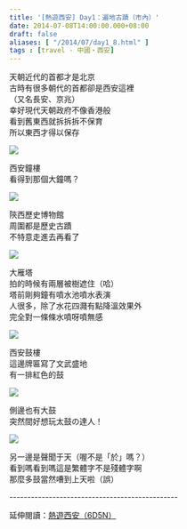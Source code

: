 ```yaml
---
title: '[熱遊西安] Day1：遍地古蹟（市內）'
date: 2014-07-08T14:00:00.000+08:00
draft: false
aliases: [ "/2014/07/day1_8.html" ]
tags : [travel - 中國・西安]
---
```


天朝近代的首都才是北京  
古時有很多朝代的首都卻是西安這裡  
（又名長安、京兆）  
幸好現代天朝政府不像香港般  
看到舊東西就拆拆拆不保育  
所以東西才得以保存  

![](/images/xian1b1.jpg)

西安鐘樓  
看得到那個大鐘嗎？  

![](/images/xian1b2.jpg)

陝西歷史博物館  
周圍都是歷史古蹟  
不特意走進去再看了  

![](/images/xian1b3.jpg)

大雁塔  
拍的時候有兩層被樹遮住（哈）  
塔前剛夠鐘有噴水池噴水表演  
人很多，除了水花四濺有點降溫效果外  
完全對一條條水噴呀噴無感  

![](/images/xian1b4.jpg)

西安鼓樓  
這邊牌匾寫了文武盛地  
有一排紅色的鼓  

![](/images/xian1b5.jpg)

側邊也有大鼓  
突然間好想玩太鼓の達人！  

![](/images/xian1b6.jpg)

另一邊是聲聞于天（喔不是「於」嗎？）  
看到嗎看到嗎這是繁體字不是殘體字啊  
那麼多鼓當然嘈到上天啦（誤）  
  
\-----------------------------------------------  
  
延伸閱讀：[熱遊西安（6D5N）](https://hidie.net/xian6d5n/)
